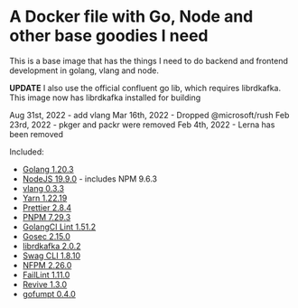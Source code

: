 # A Docker file with Go, Node and other base goodies I need

This is a base image that has the things I need to do backend and frontend development in golang, vlang and node.

**UPDATE** I also use the official confluent go lib, which requires librdkafka. This image now has librdkafka installed for building

Aug 31st, 2022 - add vlang
Mar 16th, 2022 - Dropped @microsoft/rush
Feb 23rd, 2022 - pkger and packr were removed
Feb 4th, 2022 - Lerna has been removed

Included:

- [Golang 1.20.3](https://golang.org/dl/)
- [NodeJS 19.9.0](https://nodejs.org/en/download/current/) - includes NPM 9.6.3
- [vlang 0.3.3](https://vlang.io/)
- [Yarn 1.22.19](https://www.npmjs.com/package/yarn)
- [Prettier 2.8.4](https://www.npmjs.com/package/prettier)
- [PNPM 7.29.3](https://www.npmjs.com/package/pnpm)
- [GolangCI Lint 1.51.2](https://github.com/golangci/golangci-lint)
- [Gosec 2.15.0](https://github.com/securego/gosec)
- [librdkafka 2.0.2](https://github.com/edenhill/librdkafka)
- [Swag CLI 1.8.10](https://github.com/swaggo/swag)
- [NFPM 2.26.0](https://github.com/goreleaser/nfpm)
- [FailLint 1.11.0](https://github.com/fatih/faillint)
- [Revive 1.3.0](https://github.com/mgechev/revive)
- [gofumpt 0.4.0](https://github.com/mvdan/gofumpt)
